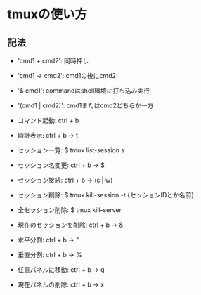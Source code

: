 # tmuxの使い方

## 記法

- 'cmd1 + cmd2': 同時押し
- 'cmd1 -> cmd2': cmd1の後にcmd2
- '$ cmd1': commandはshell環境に打ち込み実行
- '(cmd1 | cmd2)': cmd1またはcmd2どちらか一方

- コマンド起動: ctrl + b
- 時計表示: ctrl + b -> t
- セッション一覧: $ tmux list-session s
- セッション名変更: ctrl + b -> $
- セッション接続: ctrl + b -> (s | w)
- セッション削除: $ tmux kill-session -t {セッションIDとか名前}
- 全セッション削除: $ tmux kill-server
- 現在のセッションを削除: ctrl + b -> &
- 水平分割: ctrl + b -> "
- 垂直分割: ctrl + b -> %
- 任意パネルに移動: ctrl + b -> q
- 現在パネルの削除: ctrl + b -> x

